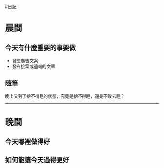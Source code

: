 #日記 
# 晨間

## 今天有什麼重要的事要做
- 發想廣告文案
- 發布接案或遠端的文章


## 隨筆
晚上又到了捨不得睡的狀態，究竟是捨不得睡，還是不敢去睡？

---

# 晚間

## 今天哪裡做得好

## 如何能讓今天過得更好